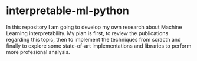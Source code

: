 # interpretable-ml-python
In this repository I am going to develop my own research about Machine Learning interpretability. My plan is first, to review the publications regarding this topic, then to implement the techniques from scracth and finally to explore some state-of-art implementations and libraries to perform more profesional analysis.
